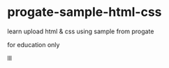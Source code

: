 # progate-sample-html-css

learn upload html & css using sample from progate

for education only

lll
